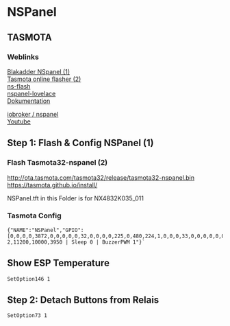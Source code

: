 # NSPanel

## TASMOTA
### Weblinks
[Blakadder NSpanel (1)](https://templates.blakadder.com/sonoff_NSPanel.html)<br>
[Tasmota online flasher (2)](https://tasmota.github.io/install)<br>
[ns-flash](https://github.com/peepshow-21/ns-flash)<br>
[nspanel-lovelace](https://github.com/joBr99/nspanel-lovelace-ui/tree/main/tasmota)<br>
[Dokumentation](https://docs.nspanel.pky.eu/)<br>

[iobroker / nspanel](https://forum.iobroker.net/topic/58170/sonoff-nspanel-mit-lovelace-ui)<br>
[Youtube](https://www.youtube.com/watch?v=ZPLJk2ZLo_8)


## Step 1: Flash & Config NSPanel (1)


### Flash Tasmota32-nspanel (2)
http://ota.tasmota.com/tasmota32/release/tasmota32-nspanel.bin
https://tasmota.github.io/install/

NSPanel.tft in this Folder is for NX4832K035_011 

### Tasmota Config
```code
{"NAME":"NSPanel","GPIO":[0,0,0,0,3872,0,0,0,0,0,32,0,0,0,0,225,0,480,224,1,0,0,0,33,0,0,0,0,0,0,0,0,0,0,4736,0],"FLAG":0,"BASE":1,"CMND":"ADCParam 2,11200,10000,3950 | Sleep 0 | BuzzerPWM 1"}`
```

## Show ESP Temperature
```
SetOption146 1
```

## Step 2: Detach Buttons from Relais
```code
SetOption73 1
```



